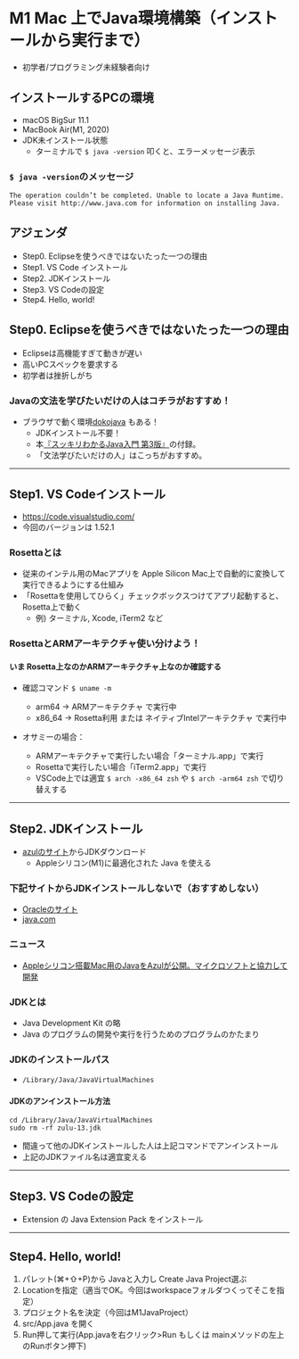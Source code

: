 # M1 Mac 上でJava環境構築（インストールから実行まで）
- 初学者/プログラミング未経験者向け

## インストールするPCの環境
- macOS BigSur 11.1
- MacBook Air(M1, 2020)
- JDK未インストール状態
  - ターミナルで `$ java -version` 叩くと、エラーメッセージ表示

### `$ java -version`のメッセージ
```
The operation couldn’t be completed. Unable to locate a Java Runtime.
Please visit http://www.java.com for information on installing Java.
```

## アジェンダ
- Step0. Eclipseを使うべきではないたった一つの理由
- Step1. VS Code インストール
- Step2. JDKインストール
- Step3. VS Codeの設定
- Step4. Hello, world!

## Step0. Eclipseを使うべきではないたった一つの理由
- Eclipseは高機能すぎて動きが遅い
- 高いPCスペックを要求する
- 初学者は挫折しがち

### Javaの文法を学びたいだけの人はコチラがおすすめ！
- ブラウザで動く環境[dokojava](https://dokojava.jp/) もある！
  - JDKインストール不要！
  - 本[『スッキリわかるJava入門 第3版』](https://amzn.to/2FzsKep)の付録。
  - 「文法学びたいだけの人」はこっちがおすすめ。

---

## Step1. VS Codeインストール
- https://code.visualstudio.com/
- 今回のバージョンは 1.52.1

### Rosettaとは
- 従来のインテル用のMacアプリを Apple Silicon Mac上で自動的に変換して実行できるようにする仕組み
- 「Rosettaを使用してひらく」チェックボックスつけてアプリ起動すると、Rosetta上で動く
  - 例) ターミナル, Xcode, iTerm2 など

### RosettaとARMアーキテクチャ使い分けよう！
#### いま Rosetta上なのかARMアーキテクチャ上なのか確認する
- 確認コマンド `$ uname -m`
  - arm64 -> ARMアーキテクチャ で実行中
  - x86_64 -> Rosetta利用 または ネイティブIntelアーキテクチャ で実行中

- オサミーの場合：
  - ARMアーキテクチャで実行したい場合「ターミナル.app」で実行
  - Rosettaで実行したい場合「iTerm2.app」で実行
  - VSCode上では適宜 `$ arch -x86_64 zsh` や `$ arch -arm64 zsh` で切り替えする

---

## Step2. JDKインストール
- [azulのサイト](https://www.azul.com/downloads/zulu-community/?os=macos&architecture=arm-64-bit&package=jdk)からJDKダウンロード
  - Appleシリコン(M1)に最適化された Java を使える

### 下記サイトからJDKインストールしないで（おすすめしない）
- [Oracleのサイト](https://www.oracle.com/java/technologies/javase-downloads.html)
- [java.com](https://java.com/ja/)

### ニュース
- [Appleシリコン搭載Mac用のJavaをAzulが公開。マイクロソフトと協力して開発](https://www.publickey1.jp/blog/20/applemacjavaazul.html)

### JDKとは
- Java Development Kit の略
- Java のプログラムの開発や実行を行うためのプログラムのかたまり

### JDKのインストールパス
- `/Library/Java/JavaVirtualMachines`

#### JDKのアンインストール方法
```
cd /Library/Java/JavaVirtualMachines
sudo rm -rf zulu-13.jdk
```
- 間違って他のJDKインストールした人は上記コマンドでアンインストール
- 上記のJDKファイル名は適宜変える

---

## Step3. VS Codeの設定
- Extension の Java Extension Pack をインストール

---

## Step4. Hello, world!
1. パレット(⌘+⇧+P)から Javaと入力し Create Java Project選ぶ
2. Locationを指定（適当でOK。今回はworkspaceフォルダつくってそこを指定）
3. プロジェクト名を決定（今回はM1JavaProject）
4. src/App.java を開く
5. Run押して実行(App.javaを右クリック>Run もしくは mainメソッドの左上のRunボタン押下)
